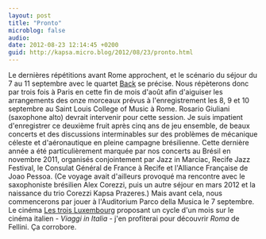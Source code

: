 ```yaml
---
layout: post
title: "Pronto"
microblog: false
audio: 
date: 2012-08-23 12:14:45 +0200
guid: http://kapsa.micro.blog/2012/08/23/pronto.html
---
```

Le dernières répétitions avant Rome approchent, et le scénario du séjour du 7 au 11 septembre avec le quartet <a title="Benoit Berthe « Back » Quartet" href="http://jeankapsa.com/benoit-berthe-back-quartet/">Back</a> se précise. Nous répèterons donc par trois fois à Paris en cette fin de mois d'août afin d'aiguiser les arrangements des onze morceaux prévus à l'enregistrement les 8, 9 et 10 septembre au Saint Louis College of Music à Rome. Rosario Giuliani (saxophone alto) devrait intervenir pour cette session. Je suis impatient d'enregistrer ce deuxième fruit après cinq ans de jeu ensemble, de beaux concerts et des discussions interminables sur des problèmes de mécanique céleste et d'aéronautique en pleine campagne brésilienne. Cette dernière année a été particulièrement marquée par nos concerts au Brésil en novembre 2011, organisés conjointement par Jazz in Marciac, Recife Jazz Festival, le Consulat Général de France à Recife et l'Alliance Française de Joao Pessoa. (Ce voyage avait d'ailleurs provoqué ma rencontre avec le saxophoniste brésilien Alex Corezzi, puis un autre séjour en mars 2012 et la naissance du trio Corezzi Kapsa Prazeres.) Mais avant cela, nous commencerons par jouer à l'Auditorium Parco della Musica le 7 septembre. Le cinéma <a href="http://www.lestroisluxembourg.com">Les trois Luxembourg</a> proposant un cycle d'un mois sur le cinéma italien - <em>Viaggi in Italia</em> - j'en profiterai pour découvrir <em>Roma</em> de Fellini. Ça corrobore.
